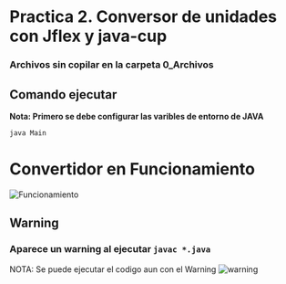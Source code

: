 # Practica 2. Conversor de unidades con Jflex y java-cup

### Archivos sin copilar en la carpeta 0_Archivos

## Comando ejecutar
**Nota: Primero se debe configurar las varibles de entorno de JAVA**

`java Main`


# Convertidor en Funcionamiento

![Funcionamiento](/img/02.jpg)



## Warning
### Aparece un warning al ejecutar `javac *.java`
NOTA: Se puede ejecutar el codigo aun con el Warning
![warning](/img/01.jpg)

